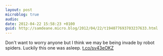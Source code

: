 ```yaml
---
layout: post
microblog: true
audio: 
date: 2012-04-22 15:58:23 +0100
guid: http://samdeane.micro.blog/2012/04/22/t194077693703237633.html
---
```

Don't want to worry anyone but I think we may be being invade by robot spiders. Luckily this one was asleep. [t.co/sv43eOKZ](http://t.co/sv43eOKZ)
